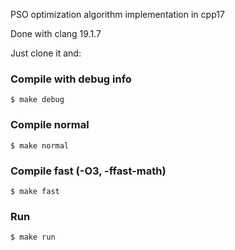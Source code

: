 PSO optimization algorithm implementation in cpp17

Done with clang 19.1.7

Just clone it and:

### Compile with debug info
```console
$ make debug
```

### Compile normal
```console
$ make normal
```

### Compile fast (-O3, -ffast-math)
```console
$ make fast
```

### Run
```console
$ make run
```